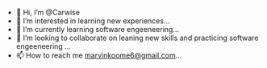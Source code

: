 - 👋 Hi, I’m @Carwise
- 👀 I’m interested in learning new experiences...
- 🌱 I’m currently learning software engeeneering...
- 💞️ I’m looking to collaborate on leaning new skills and practicing software engeeneering ...
- 📫 How to reach me marvinkoome6@gmail.com...

<!---
Carwise/Carwise is a ✨ special ✨ repository because its `README.md` (this file) appears on your GitHub profile.
You can click the Preview link to take a look at your changes.
--->
